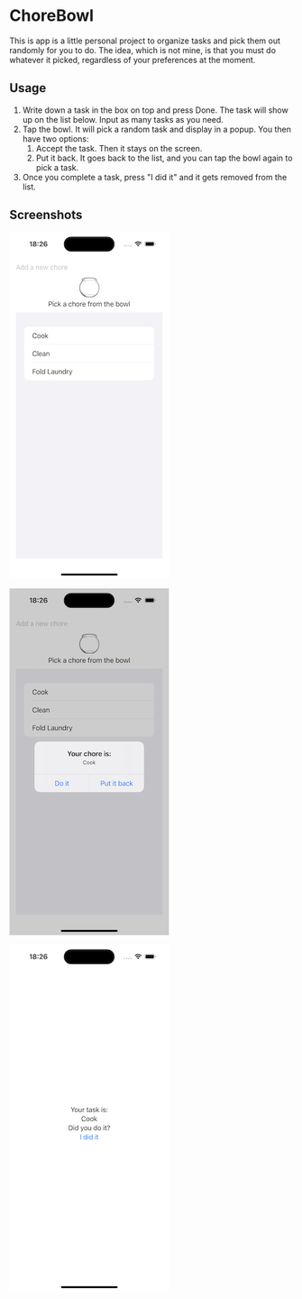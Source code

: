 # ChoreBowl
This is app is a little personal project to organize tasks and pick them out randomly for you to do. The idea, which is not mine, is that you must do whatever it picked, regardless of your preferences at the moment.

## Usage
1. Write down a task in the box on top and press Done. The task will show up on the list below. Input as many tasks as you need.
2. Tap the bowl. It will pick a random task and display in a popup. You then have two options:
   1. Accept the task. Then it stays on the screen.
   2. Put it back. It goes back to the list, and you can tap the bowl again to pick a task.
3. Once you complete a task, press "I did it" and it gets removed from the list.

## Screenshots
![](https://github.com/custodioij/ChoreBowl/blob/main/ChoreBowl_screenshot_1.png)

![](https://github.com/custodioij/ChoreBowl/blob/main/ChoreBowl_screenshot_2.png)

![](https://github.com/custodioij/ChoreBowl/blob/main/ChoreBowl_screenshot_3.png)
